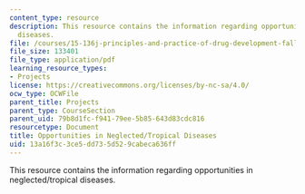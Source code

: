 ```yaml
---
content_type: resource
description: This resource contains the information regarding opportunities in neglected/tropical
  diseases.
file: /courses/15-136j-principles-and-practice-of-drug-development-fall-2013/13a16f3c3ce5dd735d529cabeca636ff_MIT15_136JF13_Neglect_Trop.pdf
file_size: 133401
file_type: application/pdf
learning_resource_types:
- Projects
license: https://creativecommons.org/licenses/by-nc-sa/4.0/
ocw_type: OCWFile
parent_title: Projects
parent_type: CourseSection
parent_uid: 79b8d1fc-f941-79ee-5b85-643d83cdc816
resourcetype: Document
title: Opportunities in Neglected/Tropical Diseases
uid: 13a16f3c-3ce5-dd73-5d52-9cabeca636ff
---
```

This resource contains the information regarding opportunities in neglected/tropical diseases.